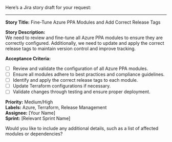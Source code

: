 Here’s a Jira story draft for your request:  

---

**Story Title:** Fine-Tune Azure PPA Modules and Add Correct Release Tags  

**Story Description:**  
We need to review and fine-tune all Azure PPA modules to ensure they are correctly configured. Additionally, we need to update and apply the correct release tags to maintain version control and improve tracking.  

**Acceptance Criteria:**  
- [ ] Review and validate the configuration of all Azure PPA modules.  
- [ ] Ensure all modules adhere to best practices and compliance guidelines.  
- [ ] Identify and apply the correct release tags to each module.  
- [ ] Update Terraform configurations if necessary.  
- [ ] Validate changes through testing and ensure proper deployment.  

**Priority:** Medium/High  
**Labels:** Azure, Terraform, Release Management  
**Assignee:** [Your Name]  
**Sprint:** [Relevant Sprint Name]  

Would you like to include any additional details, such as a list of affected modules or dependencies?
